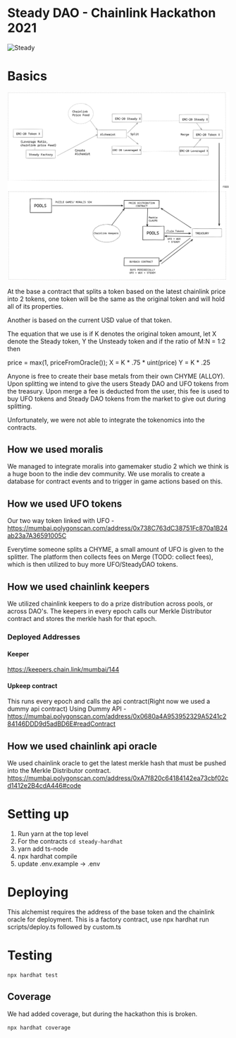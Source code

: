 # Steady DAO - Chainlink Hackathon 2021
![Steady](https://media.giphy.com/media/fyLKPt5fFoChh6u4uw/giphy.gif)


# Basics

<p align="center">
  <img src="steadyDAO.png"/>
</p>


At the base a contract that splits a token based on the latest chainlink price into 2 tokens, one token will be the same as the original token and will hold all of its properties.

Another is based on the current USD value of that token.

The equation that we use is 
if K denotes the original token amount, 
let X denote the Steady token,
Y the Unsteady token and if the ratio of M:N = 1:2 then
      
 price = max(1, priceFromOracle());
 X = K * .75 * uint(price)
 Y = K * .25

Anyone is free to create their base metals from their own CHYME (ALLOY). Upon splitting we intend to give the users Steady DAO and UFO tokens from the treasury.
Upon merge a fee is deducted from the user, this fee is used to buy UFO tokens and Steady DAO tokens from the market to give out during splitting.

Unfortunately, we were not able to integrate the tokenomics into the contracts.

## How we used moralis

We managed to integrate moralis into gamemaker studio 2 which we think is a huge boon to the indie dev community. We use moralis to create a database for contract events and to trigger in game actions based on this.

## How we used UFO tokens
Our two way token linked with UFO - 
https://mumbai.polygonscan.com/address/0x738C763dC38751Fc870a1B24ab23a7A36591005C

Everytime someone splits a CHYME, a small amount of UFO is given to the splitter. The platform then collects fees on Merge (TODO: collect fees), which is then utilized to buy more UFO/SteadyDAO tokens.

## How we used chainlink keepers

We utilized chainlink keepers to do a prize distribution across pools, or across DAO's. The keepers in every epoch calls our Merkle Distributor contract
and stores the merkle hash for that epoch.

### Deployed Addresses
#### Keeper
https://keepers.chain.link/mumbai/144 

#### Upkeep contract
This runs every epoch and calls the api contract(Right now we used a dummy api contract)
Using Dummy API - 
https://mumbai.polygonscan.com/address/0x0680a4A953952329A5241c284146DDD9d5adBD6E#readContract


## How we used chainlink api oracle
We used chainlink oracle to get the latest merkle hash that must be pushed into the Merkle Distributor contract.
https://mumbai.polygonscan.com/address/0xA7f820c64184142ea73cbf02cd1412e2B4cdA446#code

# Setting up
1. Run yarn at the top level
2. For the contracts ``` cd steady-hardhat ```  
3. yarn add ts-node 
4. npx hardhat compile
5. update .env.example -> .env
# Deploying 
This alchemist requires the address of the base token and the chainlink oracle for deployment. This is a factory contract, use npx hardhat run scripts/deploy.ts followed by custom.ts


# Testing 
```
npx hardhat test
```

## Coverage
We had added coverage, but during the hackathon this is broken.

```
npx hardhat coverage
```
